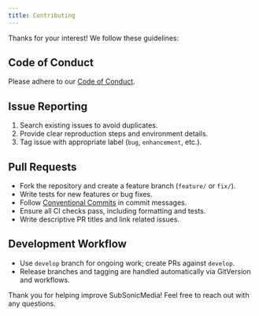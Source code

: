 ```yaml
---
title: Contributing
---
```


Thanks for your interest! We follow these guidelines:

## Code of Conduct

Please adhere to our [Code of Conduct](10-contributing.md).

## Issue Reporting

1. Search existing issues to avoid duplicates.
2. Provide clear reproduction steps and environment details.
3. Tag issue with appropriate label (`bug`, `enhancement`, etc.).

## Pull Requests

- Fork the repository and create a feature branch (`feature/` or `fix/`).
- Write tests for new features or bug fixes.
- Follow [Conventional Commits](https://conventionalcommits.org/) in commit messages.
- Ensure all CI checks pass, including formatting and tests.
- Write descriptive PR titles and link related issues.

## Development Workflow

- Use `develop` branch for ongoing work; create PRs against `develop`.
- Release branches and tagging are handled automatically via GitVersion and workflows.

Thank you for helping improve SubSonicMedia! Feel free to reach out with any questions.
